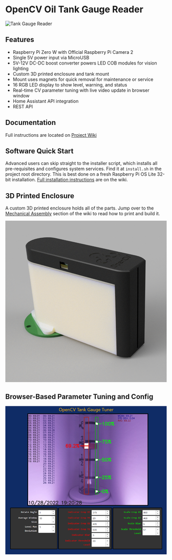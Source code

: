 # OpenCV Oil Tank Gauge Reader

![Tank Gauge Reader](https://user-images.githubusercontent.com/3910098/198847533-4a220e9f-59e9-44fc-b9a3-c617c91fe058.png)

## Features
- Raspberry Pi Zero W with Official Raspberry Pi Camera 2
- Single 5V power input via MicroUSB
- 5V-12V DC-DC boost converter powers LED COB modules for vision lighting
- Custom 3D printed enclosure and tank mount
- Mount uses magnets for quick removal for maintenance or service
- 16 RGB LED display to show level, warning, and status
- Real-time CV parameter tuning with live video update in browser window
- Home Assistant API integration
- REST API

## Documentation

Full instructions are located on [Project Wiki](https://github.com/tangentaudio/opencv_tank_gauge/wiki)

## Software Quick Start

Advanced users can skip straight to the installer script, which installs all pre-requisites and configures system services.  Find it at `install.sh` in the project root directory.  This is best done on a fresh Raspberry Pi OS Lite 32-bit installation. [Full installation instructions](https://github.com/tangentaudio/opencv_tank_gauge/wiki/Software-Installation) are on the wiki.

## 3D Printed Enclosure

A custom 3D printed enclosure holds all of the parts.  Jump over to the [Mechanical Assembly](https://github.com/tangentaudio/opencv_tank_gauge/wiki/Mechanical-Assembly) section of the wiki to read how to print and build it.

![Enclosure](mechanical/enclosure.png)

## Browser-Based Parameter Tuning and Config
![OpenCV Gauge Reader Tuner](doc/tuner.png)

